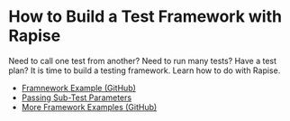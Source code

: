# How to Build a Test Framework with Rapise

Need to call one test from another? Need to run many tests? Have a test plan? It is time to build a testing framework. Learn how to do with Rapise.

- [Framnework Example (GitHub)](https://github.com/Inflectra/rapise-framework-examples/tree/master/SpiraFriendlyWithRvlAndUserLib)
- [Passing Sub-Test Parameters](https://www.inflectra.com/Support/KnowledgeBase/KB501.aspx)
- [More Framework Examples (GitHub)](https://github.com/Inflectra/rapise-framework-examples)


